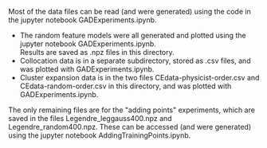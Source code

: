 Most of the data files can be read (and were generated) using the code in the jupyter notebook GADExperiments.ipynb.

* The random feature models were all generated and plotted using the jupyter notebook GADExperiments.ipynb.  
Results are saved as .npz files in this directory.
* Collocation data is in a separate subdirectory, stored as .csv files, and was plotted with GADExperiments.ipynb.
* Cluster expansion data is in the two files CEdata-physicist-order.csv and CEdata-random-order.csv in this directory, and was plotted with GADExperiments.ipynb.


The only remaining files are for the "adding points" experiments, which are saved in the files Legendre_leggauss400.npz and Legendre_random400.npz.  These can be accessed (and were generated) using the jupyter notebook AddingTrainingPoints.ipynb.

